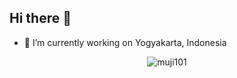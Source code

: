 ## Hi there 👋

- 🔭 I’m currently working on Yogyakarta, Indonesia
<p align="center"> <img src="https://komarev.com/ghpvc/?username=muji101&label=Profile%20views&color=0e75b6&style=flat" alt="muji101" /> </p>

